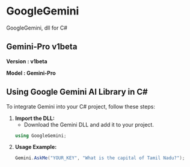 # GoogleGemini
GoogleGemini, dll for C#


## Gemini-Pro v1beta
**Version : v1beta**

**Model   : Gemini-Pro**

## Using Google Gemini AI Library in C#

To integrate Gemini into your C# project, follow these steps:

1. **Import the DLL:**
   - Download the Gemini DLL and add it to your project.
   ```csharp
   using GoogleGemini;

2. **Usage Example:**
   ```csharp
   Gemini.AskMe("YOUR_KEY", "What is the capital of Tamil Nadu?");

